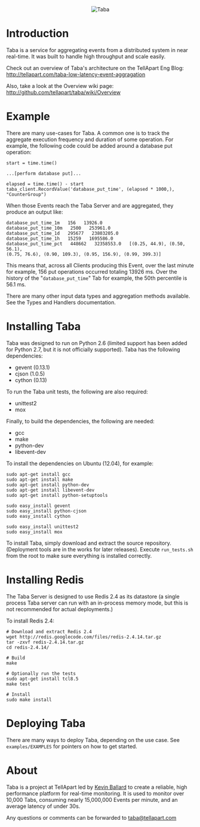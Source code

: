 <div id="container" align="center">
  <img
    src="http://tellapart.com/wp-content/uploads/2012/06/taba-kanji.gif"
    alt="Taba" />
</div>

Introduction
====================

Taba is a service for aggregating events from a distributed system in near
real-time. It was built to handle high throughput and scale easily.

Check out an overview of Taba's architecture on the TellApart Eng Blog:
[http://tellapart.com/taba-low-latency-event-aggragation
](http://tellapart.com/taba-low-latency-event-aggragation)

Also, take a look at the Overview wiki page:
[http://github.com/tellapart/taba/wiki/Overview
](http://github.com/tellapart/taba/wiki/Overview)

Example
====================

There are many use-cases for Taba. A common one is to track the aggregate
execution frequency and duration of some operation. For example, the following
code could be added around a database put operation:

    start = time.time()
    
    ...[perform database put]...
    
    elapsed = time.time() - start
    taba_client.RecordValue('database_put_time', (elapsed * 1000,), "CounterGroup")

When those Events reach the Taba Server and are aggregated, they produce an
output like:

    database_put_time_1m   156   13926.0
    database_put_time_10m   2500   253961.0
    database_put_time_1d   295677   23803205.0
    database_put_time_1h   15259   1695586.0
    database_put_time_pct   448662   32358553.0   [(0.25, 44.9), (0.50, 56.1),
    (0.75, 76.6), (0.90, 109.3), (0.95, 156.9), (0.99, 399.3)]

This means that, across all Clients producing this Event, over the last minute
for example, 156 put operations occurred totaling 13926 ms. Over the history of
the "`database_put_time`" Tab for example, the 50th percentile is 56.1 ms.

There are many other input data types and aggregation methods available. See the
Types and Handlers documentation.

Installing Taba
====================

Taba was designed to run on Python 2.6 (limited support has been added for
Python 2.7, but it is not officially supported). Taba has the following
dependencies:

-  gevent (0.13.1)
-  cjson (1.0.5)
-  cython (0.13)

To run the Taba unit tests, the following are also required:

- unittest2
- mox

Finally, to build the dependencies, the following are needed:

- gcc
- make
- python-dev
- libevent-dev

To install the dependencies on Ubuntu (12.04), for example:

    sudo apt-get install gcc
    sudo apt-get install make
    sudo apt-get install python-dev
    sudo apt-get install libevent-dev
    sudo apt-get install python-setuptools
    
    sudo easy_install gevent
    sudo easy_install python-cjson
    sudo easy_install cython
    
    sudo easy_install unittest2
    sudo easy_install mox

To install Taba, simply download and extract the source repository. (Deployment
tools are in the works for later releases). Execute `run_tests.sh` from the root
to make sure everything is installed correctly.

Installing Redis
====================

The Taba Server is designed to use Redis 2.4 as its datastore (a single process
Taba server can run with an in-process memory mode, but this is not recommended
for actual deployments.)

To install Redis 2.4:

    # Download and extract Redis 2.4
    wget http://redis.googlecode.com/files/redis-2.4.14.tar.gz
    tar -zxvf redis-2.4.14.tar.gz
    cd redis-2.4.14/
    
    # Build
    make

    # Optionally run the tests
    sudo apt-get install tcl8.5
    make test
    
    # Install
    sudo make install

Deploying Taba
====================

There are many ways to deploy Taba, depending on the use case. See
`examples/EXAMPLES` for pointers on how to get started.

About
====================

Taba is a project at TellApart led by
[Kevin Ballard](https://github.com/kevinballard) to create a reliable, high
performance platform for real-time monitoring. It is used to monitor over
10,000 Tabs, consuming nearly 15,000,000 Events per minute, and an average
latency of under 30s.

Any questions or comments can be forwarded to 
[taba@tellapart.com](mailto:taba@tellapart.com)
